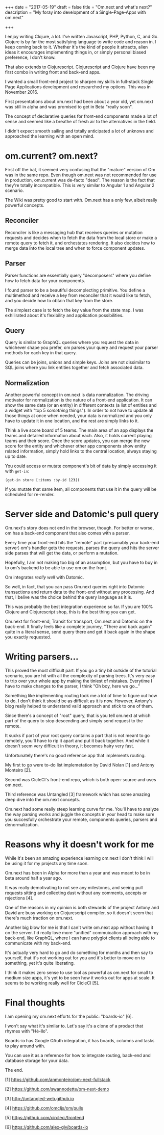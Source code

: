 +++
date = "2017-05-19"
draft = false
title = "Om.next and what's next?"
description = "My foray into development of a Single-Page-Apps with om.next"

+++

I enjoy writing Clojure, a lot. I've written Javascript, PHP, Python, C, and Go. Clojure is by far the most satisfying language to write code and reason in. I keep coming back to it.
Whether it's the kind of people it attracts, alien ideas it encourages implementing things in, or simply personal biased preference, I don't know.

That also extends to Clojurescript. Clojurescript and Clojure have been my first combo in writing front and back-end apps.

I wanted a small front-end project to sharpen my skills in full-stack Single Page Applications development and researched my options. This was in November 2016.

First presentations about om.next had been about a year old, yet om.next was still in alpha and was promised to get in Beta "really soon".

The concept of declarative queries for front-end components made a lot of sense and seemed like a breathe of fresh air to the alternatives in the field.

I didn't expect smooth sailing and totally anticipated a lot of unknows and approached the learning with an open mind.

# om.current? om.next?

First off the bat, it seemed very confusing that the "mature" version of Om was in the same repo. Even though om.next was not recommended for use in production, om.current was de-facto "dead". The reason is the fact that they're totally incompatible. This is very similar to Angular 1 and Angular 2 scenario.

The Wiki was pretty good to start with.
Om.next has a only few, albeit really powerful concepts.

## Reconciler

Reconciler is like a messaging hub that receives queries or mutation requests and decides when to fetch the data from the local store or make a remote query to fetch it, and orchestates rendering. It also decides how to merge data into the local tree and when to force component updates.

## Parser

Parser functions are essentially query "decomposers" where you define how to fetch data for your components.

I found parser to be a beautiful decomplecting primitive.
You define a multimethod and receive a key from reconciler that it would like to fetch, and you decide how to obtain that key from the store. 

The simplest case is to fetch the key value from the state map.
I was exhilirated about it's flexibility and application possibilities.
## Query

Query is similar to GraphQL queries where you request the data in whichever shape you prefer, om parses your query and request your parser methods for each key in that query.

Queries can be joins, unions and simple keys. Joins are not dissimilar to SQL joins where you link entities together and fetch associated data.

## Normalization

Another powerful concept in om.next is data normalization.
The driving motivator for normalization is the nature of a front-end application. It can show the same data (or an entity) in different contexts (a list of entities and a widget with "top 5 *something* things").
In order to not have to update all those things at once when needed, your data is normalized and you only have to update it in one location, and the rest are simply links to it. 

Think a live score board of 5 teams. The main area of an app displays the teams and detailed information about each. Also, it holds current playing teams and their score. Once the score updates, you can merge the new score for the entity and whichever other app components show entity related information, simply hold links to the central location, always staying up to date.

You could access or mutate component's bit of data by simply accessing it with ```get-in```:
```
(get-in store [:items :by-id 123])
```

If you mutate that same item, all components that use it in the query will be scheduled for re-render.

# Server side and Datomic's pull query

Om.next's story does not end in the browser, though.
For better or worse, om has a back-end component that also comes with a parser.

Every time your front-end hits the "remote" part (presumably your back-end server) om's handler gets the requests, parses the query and hits the server side parses that will get the data, or perform a mutation.

Hopefully, I am not making too big of an assumption, but you have to buy in to om's backend to be able to use om on the front.

Om integrates *really well* with Datomic.

So well, in fact, that you can pass Om.next queries right into Datomic transactions and return data to the front-end without any processing. And that, I belive was the choice behind the query language as it is.

This was probably the best integration experience so far. 
If you are 100% Clojure and Clojurescript shop, this is the best thing you can get.

Om.next for front-end, Transit for transport, Om.next and Datomic on the back-end. It finally feels like a complete journey, "There and back again" quite in a literal sense, send query there and get it back again in the shape you exactly requested.

# Writing parsers...

This proved the most difficult part.
If you go a tiny bit outside of the tutorial scenario, you are hit with all the complexity of parsing trees.
It's very easy to trip over your whole app by making the tiniest of mistakes. Everytime I have to make changes to the parser, I think "Oh boy, here we go..." 

Something like implementing routing took me a lot of time to figure out how to do. I don't think it should be as difficult as it is now. However, Antony's blog really helped to understand valid approach and stick to one of them.

Since there's a concept of "root" query, that is you tell om.next at which part of the query to stop descending and simply send request to the remote.

It sucks if part of your root query contains a part that is not meant to go remotely, you'll have to rip it apart and put it back together. And while it doesn't seem very difficult in theory, it becomes hairy very fast.

Unfortunately there's no good reference app that implements routing.

My first to go were to-do list implemetation by David Nolan [1] and Antony Monteiro [2].

Second was CicleCI's front-end repo, which is both open-source and uses om.next.

Third reference was Untangled [3] framework which has some amazing deep dive into the om.next concepts.

Om.next had some really steep learning curve for me.
You'll have to analyze the way parsing works and juggle the concepts in your head to make sure you succesfully orchestrate your remote, components queries, parsers
and denormalization.


# Reasons why it doesn't work for me

While it's been an amazing experience learning om.next I don't think I will be using it for my projects any time soon.

Om.next has been in Alpha for more than a year and was meant to be in beta around half a year ago.

It was really demotivating to not see any milestones, and seeing pull requests sitting and collecting dust without any comments, accepts or rejections [4].

One of the reasons in my opinion is both stewards of the project Antony and David are busy working on Clojurescript compiler, so it doesn't seem that there's much traction on om.next.

Another big blow for me is that I can't write om.next app without having it on the server. I'd really love more "unified" commuication approach with my back-end, like GraphQL, where I can have polyglot clients all being able to communicate with my back-end.

It's actually very hard to go and do something for months and then say to yourself, that it's not working out for you and it's better to move on to something, yet it's quite liberating.

I think it makes zero sense to use tool as powerful as om.next for small to medium size apps, it's yet to be seen how it works out for apps at scale. It seems to be working really well for CicleCI [5].


# Final thoughts

I am opening my om.next efforts for the public: "boards-io" [6].

I won't say what it's similar to.
Let's say it's a clone of a product that rhymes with "Hé-llo".

Boards-io has Google OAuth integration, it has boards, columns and tasks to play around with.

You can use it as a reference for how to integrate routing, back-end and database storage for your data.

The end.

[1] https://github.com/anmonteiro/om-next-fullstack

[2] https://github.com/swannodette/om-next-demo

[3] http://untangled-web.github.io

[4] https://github.com/omcljs/om/pulls

[5] https://github.com/circleci/frontend

[6] https://github.com/alex-glv/boards-io
